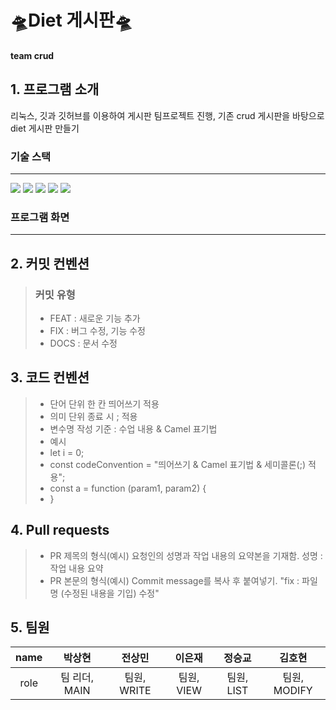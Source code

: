 #  🛸Diet 게시판🛸
#### team crud

## 1. 프로그램 소개
리눅스, 깃과 깃허브를 이용하여 게시판 팀프로젝트 진행, 기존 crud 게시판을 바탕으로 diet 게시판 만들기 
### 기술 스택
---------------------------
<div>
   <img src="https://img.shields.io/badge/github-181717?style=for-the-badge&logo=github&logoColor=white">
   <img src="https://img.shields.io/badge/git-F05032?style=for-the-badge&logo=git&logoColor=white">
   <img src="https://img.shields.io/badge/java-007396?style=flat-square&logo=java&logoColor=white"/>
   <img src="https://img.shields.io/badge/Typescript-3178C6?style=flat-square&logo=Typescript&logoColor=white"/>
   <img src="https://img.shields.io/badge/Tailwind CSS-06B6D4?style=flat-square&logo=Tailwind CSS&logoColor=white"/>
</div>
   
### 프로그램 화면 
---------------------------



## 2. 커밋 컨벤션
> ### 커밋 유형
> + FEAT : 새로운 기능 추가
> + FIX : 버그 수정, 기능 수정
> + DOCS : 문서 수정

## 3. 코드 컨벤션
> + 단어 단위 한 칸 띄어쓰기 적용
> + 의미 단위 종료 시 ; 적용
> + 변수명 작성 기준 : 수업 내용 & Camel 표기법
> + 예시
   > + let i = 0;
   > + const codeConvention = "띄어쓰기 & Camel 표기법 & 세미콜론(;) 적용";
   > + const a = function (param1, param2) {
   > + }

## 4. Pull requests
> + PR 제목의 형식(예시)
    요청인의 성명과 작업 내용의 요약본을 기재함.
    성명 : 작업 내용 요약
> + PR 본문의 형식(예시)
    Commit message를 복사 후 붙여넣기.
    "fix : 파일명 (수정된 내용을 기입) 수정"

## 5. 팀원
| name | 박상현 | 전상민 | 이은재 | 정승교 | 김호현 | 
|:---:|:------:|:-----:|:-----:|:-----:|:-----:|
|role|팀 리더, MAIN | 팀원, WRITE | 팀원, VIEW | 팀원, LIST| 팀원, MODIFY|
